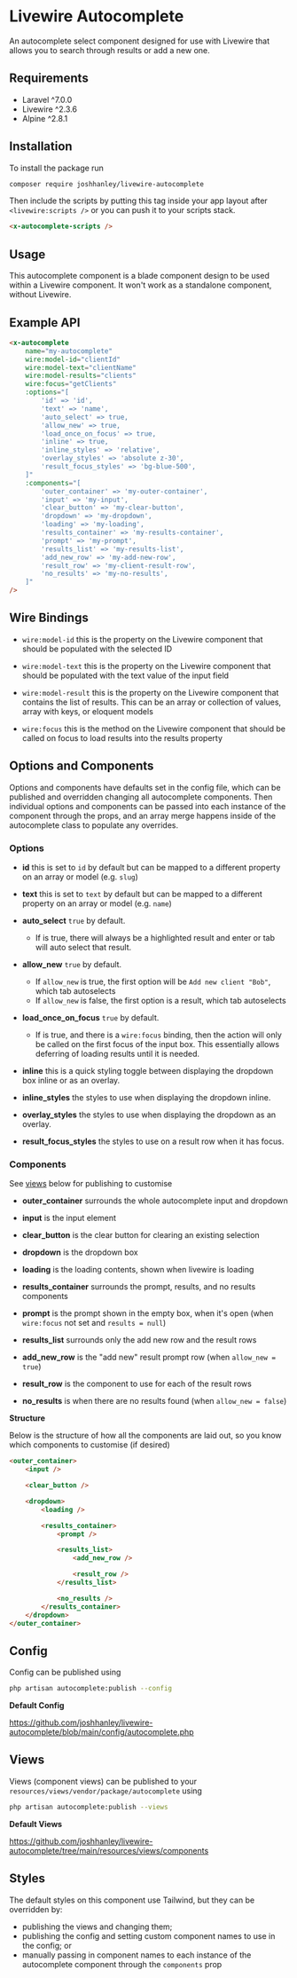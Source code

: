 # Livewire Autocomplete

An autocomplete select component designed for use with Livewire that allows you to search through results or add a new one.

## Requirements

- Laravel ^7.0.0
- Livewire ^2.3.6
- Alpine ^2.8.1

## Installation

To install the package run

```bash
composer require joshhanley/livewire-autocomplete
```

Then include the scripts by putting this tag inside your app layout after `<livewire:scripts />` or you can push it to your scripts stack.

```html
<x-autocomplete-scripts />
```

## Usage

This autocomplete component is a blade component design to be used within a Livewire component. It won't work as a standalone component, without Livewire.

## Example API

```html
<x-autocomplete
    name="my-autocomplete"
    wire:model-id="clientId"
    wire:model-text="clientName"
    wire:model-results="clients"
    wire:focus="getClients"
    :options="[
        'id' => 'id',
        'text' => 'name',
        'auto_select' => true,
        'allow_new' => true,
        'load_once_on_focus' => true,
        'inline' => true,
        'inline_styles' => 'relative',
        'overlay_styles' => 'absolute z-30',
        'result_focus_styles' => 'bg-blue-500',
    ]"
    :components="[
        'outer_container' => 'my-outer-container',
        'input' => 'my-input',
        'clear_button' => 'my-clear-button',
        'dropdown' => 'my-dropdown',
        'loading' => 'my-loading',
        'results_container' => 'my-results-container',
        'prompt' => 'my-prompt',
        'results_list' => 'my-results-list',
        'add_new_row' => 'my-add-new-row',
        'result_row' => 'my-client-result-row',
        'no_results' => 'my-no-results',
    ]"
/>
```

## Wire Bindings

- `wire:model-id` this is the property on the Livewire component that should be populated with the selected ID

- `wire:model-text` this is the property on the Livewire component that should be populated with the text value of the input field

- `wire:model-result` this is the property on the Livewire component that contains the list of results.
This can be an array or collection of values, array with keys, or eloquent models

- `wire:focus` this is the method on the Livewire component that should be called on focus to load results into the results property

## Options and Components

Options and components have defaults set in the config file, which can be published and overridden changing all autocomplete components.
Then individual options and components can be passed into each instance of the component through the props, and an array merge happens inside of the autocomplete class to populate any overrides.

### Options

- **id** this is set to `id` by default but can be mapped to a different property on an array or model (e.g. `slug`)

- **text** this is set to `text` by default but can be mapped to a different property on an array or model (e.g. `name`)

- **auto_select** `true` by default.
    - If is true, there will always be a highlighted result and enter or tab will auto select that result.

- **allow_new** `true` by default.
    - If `allow_new` is true, the first option will be `Add new client "Bob"`, which tab autoselects
    - If `allow_new` is false, the first option is a result, which tab autoselects

- **load_once_on_focus** `true` by default.
    - If is true, and there is a `wire:focus` binding, then the action will only be called on the first focus of the input box. This essentially allows deferring of loading results until it is needed.

- **inline** this is a quick styling toggle between displaying the dropdown box inline or as an overlay.

- **inline_styles** the styles to use when displaying the dropdown inline.

- **overlay_styles** the styles to use when displaying the dropdown as an overlay.

- **result_focus_styles** the styles to use on a result row when it has focus.


### Components

See [views](#views) below for publishing to customise

- **outer_container** surrounds the whole autocomplete input and dropdown

- **input** is the input element

- **clear_button** is the clear button for clearing an existing selection

- **dropdown** is the dropdown box

- **loading** is the loading contents, shown when livewire is loading

- **results_container** surrounds the prompt, results, and no results components

- **prompt** is the prompt shown in the empty box, when it's open (when `wire:focus` not set and `results = null`)

- **results_list** surrounds only the add new row and the result rows

- **add_new_row** is the "add new" result prompt row (when `allow_new = true`)

- **result_row** is the component to use for each of the result rows

- **no_results** is when there are no results found (when `allow_new = false`)


**Structure**

Below is the structure of how all the components are laid out, so you know which components to customise (if desired)

```html
<outer_container>
    <input />

    <clear_button />

    <dropdown>
        <loading />

        <results_container>
            <prompt />

            <results_list>
                <add_new_row />

                <result_row />
            </results_list>

            <no_results />
        </results_container>
    </dropdown>
</outer_container>
```

## Config

Config can be published using
```bash
php artisan autocomplete:publish --config
```

**Default Config**

https://github.com/joshhanley/livewire-autocomplete/blob/main/config/autocomplete.php

## Views

Views (component views) can be published to your `resources/views/vendor/package/autocomplete` using
```bash
php artisan autocomplete:publish --views
```

**Default Views**

https://github.com/joshhanley/livewire-autocomplete/tree/main/resources/views/components

## Styles

The default styles on this component use Tailwind, but they can be overridden by:
- publishing the views and changing them;
- publishing the config and setting custom component names to use in the config; or
- manually passing in component names to each instance of the autocomplete component through the `components` prop
